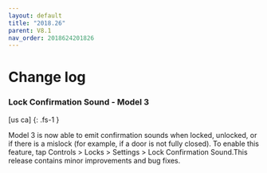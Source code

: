```yaml
---
layout: default
title: "2018.26"
parent: V8.1
nav_order: 2018624201826
---
```


# Change log

### Lock Confirmation Sound  - Model 3
[us ca]
{: .fs-1 }

Model 3 is now able to emit confirmation sounds when locked, unlocked, or if there is a mislock (for example, if a door is not fully closed). To enable this feature, tap Controls > Locks > Settings > Lock Confirmation Sound.This release contains minor improvements and bug fixes.